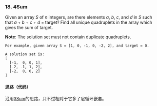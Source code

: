 ### 18. 4Sum

Given an array *S* of *n* integers, are there elements *a*, *b*, *c*, and *d* in *S* such that *a* + *b* + *c* + *d* = target? Find all unique quadruplets in the array which gives the sum of target.

**Note:** The solution set must not contain duplicate quadruplets.

```
For example, given array S = [1, 0, -1, 0, -2, 2], and target = 0.

A solution set is:
[
  [-1,  0, 0, 1],
  [-2, -1, 1, 2],
  [-2,  0, 0, 2]
]
```

#### 思路（[代码](https://github.com/sherlock-y/LeetCode/blob/master/src/main/java/org/sherlocky/leetcode/array/fourSum/Solution.java)）

沿用[3Sum](https://github.com/sherlock-y/LeetCode/tree/master/src/main/java/org/sherlocky/leetcode/array/threeSum)的思路，只不过相对于它多了层循环嵌套。